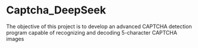 # Captcha_DeepSeek
The objective of this project is to develop an advanced CAPTCHA detection program capable of recognizing and decoding 5-character CAPTCHA images

